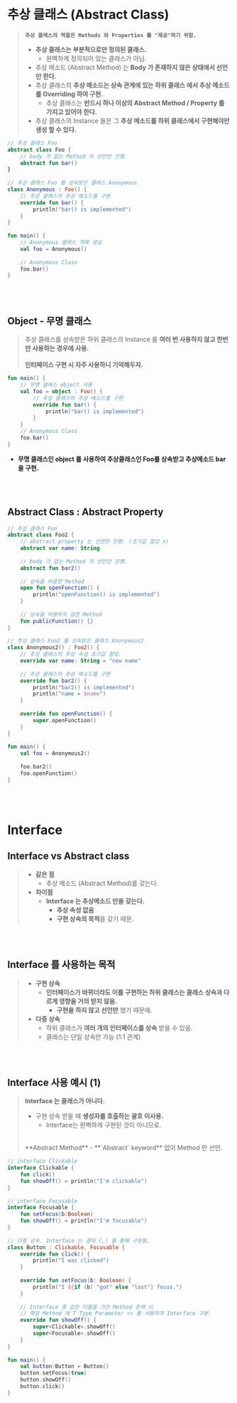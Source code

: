 # 추상 클래스 (Abstract Class)
> **`추상 클래스의 역할은 Methods 와 Properties 를 "제공"하기 위함.`**
> - **추상 클래스는 부분적으로만 정의된 클래스.**
> 	- 완벽하게 정의되어 있는 클래스가 아님.
> - 추상 메소드 (Abstract Method) 는 **Body 가 존재하지 않은 상태에서 선언만 한다.**
> - 추상 클래스의 **추상 메소드는 상속 관계에 있는 하위 클래스 에서 추상 메소드를 Overriding 하여 구현.**
> 	- 추상 클래스는 **반드시 하나 이상의 Abstract Method / Property 를 가지고 있어야 한다.**
> - 추상 클래스의 Instance 들은 그 **추상 메소드를 하위 클래스에서 구현해야만 생성 할 수 있다.**

```kotlin
// 추상 클래스 Foo
abstract class Foo {  
    // body 가 없는 Method 의 선언만 진행.  
    abstract fun bar()  
}  
  
// 추상 클래스 Foo 를 상속받은 클래스 Anonymous
class Anonymous : Foo() {    
    // 추상 클래스의 추상 메소드를 구현  
    override fun bar() {  
        println("bar() is implemented")  
    }  
}  
  
fun main() {  
    // Anonymous 클래스 객체 생성  
    val foo = Anonymous()  
  
    // Anonymous Class  
    foo.bar()  
}
```

<br><br>

## Object - 무명 클래스
> 추상 클래스를 상속받은 하위 클래스의 Instance 를 **여러 번 사용하지 않고 한번만 사용하는 경우에 사용.** <br><br>
> **인터페이스 구현 시 자주 사용하니 기억해두자.**

```kotlin
fun main() {  
    // 무명 클래스 object 사용
    val foo = object : Foo() {  
        // 추상 클래스의 추상 메소드를 구현  
        override fun bar() {  
            println("bar() is implemented")  
        }  
    }  
    // Anonymous Class  
    foo.bar()  
}
```
- **무명 클래스인 object 를 사용하여 추상클래스인 Foo를 상속받고 추상메소드 bar 을 구현.**

<br><br>

## Abstract Class : Abstract Property
```kotlin
// 추상 클래스 Foo
abstract class Foo2 {  
    // abstract property 는 선언만 진행. (초기값 할당 x)    
    abstract var name: String  
  
    // body 가 없는 Method 의 선언만 진행.  
    abstract fun bar2()  
  
    // 상속을 허용한 Method
    open fun openFunction() {  
	    println("openFunction() is implemented")  
	}
  
    // 상속을 허용하지 않은 Method    
    fun publicFunction() {}  
}  
  
// 추상 클래스 Foo2 를 상속받은 클래스 Anonymous2
class Anonymous2() : Foo2() {  
    // 추상 클래스의 추상 속성 초기값 할당.  
    override var name: String = "new name"  
  
    // 추상 클래스의 추상 메소드를 구현  
    override fun bar2() {  
        println("bar2() is implemented")  
        println("name = $name")  
    }  
	
	override fun openFunction() {  
	    super.openFunction()  
	}
}  
  
fun main() {  
    val foo = Anonymous2()  
    
    foo.bar2()  
    foo.openFunction()
}
```

<br><br>

# Interface
## Interface vs Abstract class
> - **같은 점**
> 	- 추상 메소드 (Abstract Method)를 갖는다.
> - **차이점**
> 	- **Interface 는 추상메소드 만을 갖는다.**
> 		- **추상 속성 없음**
> 		- **구현 상속의 목적**을 갖기 때문.

<br><br>
## Interface 를 사용하는 목적
> - **구현 상속**
> 	- **인터페이스가 바뀌더라도 이를 구현하는 하위 클래스는 클래스 상속과 다르게 영향을 거의 받지 않음.**
> 		- **구현을 하지 않고 선언만** 했기 때문에.
> - **다중 상속**
> 	- 하위 클래스가 **여러 개의 인터페이스를 상속** 받을 수 있음.
> 	- 클래스는 단일 상속만 가능 (1:1 관계)

<br><br>

## Interface 사용 예시 (1)
> **Interface 는 클래스가 아니다.**
> - 구현 상속 받을 때 **생성자를 호출하는 괄호 미사용.**
> 	- Interface는 완벽하게 구현된 것이 아니므로.
> <br>
> **Abstract Method**
> - **`Abstract` keyword** 없이 Method 만 선언.

```kotlin  
// interface Clickable  
interface Clickable {  
    fun click()  
    fun showOff() = println("I'm clickable")  
}  
  
// interface Focusable  
interface Focusable {  
    fun setFocus(b:Boolean)  
    fun showOff() = println("I'm focusable")  
}  
  
// 다중 상속. Interface 는 콤마 (,) 를 통해 구분됨.  
class Button : Clickable, Focusable {  
    override fun click() {  
        println("I was clicked")  
    }  
  
    override fun setFocus(b: Boolean) {  
        println("I ${if (b) "got" else "lost"} focus.")  
    }  
  
    // Interface 중 같은 이름을 가진 Method 존재 시
    // 해당 Method 에 T Type Parameter <> 를 사용하여 Interface 구분.
    override fun showOff() {  
        super<Clickable>.showOff()  
        super<Focusable>.showOff()  
    }  
}  
  
fun main() {  
    val button:Button = Button()  
    button.setFocus(true)  
    button.showOff()  
    button.click()  
}
```

